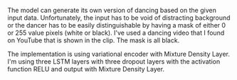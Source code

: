 The model can generate its own version of dancing based on the given input data. Unfortunately, the input has to be void of distracting background or the dancer has to be easily distinguishable by having a mask of either 0 or 255 value pixels (white or black). I've used a dancing video that I found on YouTube that is shown in the clip. The mask is all black.

The implementation is using variational encoder with Mixture Density Layer. I'm using three LSTM layers with three dropout layers with the activation function RELU and output with Mixture Density Layer.
